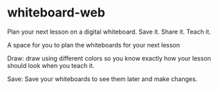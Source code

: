 # whiteboard-web
Plan your next lesson on a digital whiteboard. Save it. Share it. Teach it.

A space for you to plan the whiteboards for your next lesson

Draw: draw using different colors so you know exactly how your lesson should look when you teach it.

Save: Save your whiteboards to see them later and make changes.

